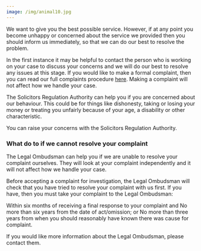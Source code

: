 ```yaml
---
image: /img/animal10.jpg
---
```

We want to give you the best possible service. However, if at any point you become unhappy or concerned about the service we provided then you should inform us immediately, so that we can do our best to resolve the problem.

In the first instance it may be helpful to contact the person who is working on your case to discuss your concerns and we will do our best to resolve any issues at this stage. If you would like to make a formal complaint, then you can read our full complaints procedure [here](https://advocates-for-animals.com/complaints#). Making a complaint will not affect how we handle your case.

The Solicitors Regulation Authority can help you if you are concerned about our behaviour. This could be for things like dishonesty, taking or losing your money or treating you unfairly because of your age, a disability or other characteristic.

You can raise your concerns with the Solicitors Regulation Authority.

### What do to if we cannot resolve your complaint

The Legal Ombudsman can help you if we are unable to resolve your complaint ourselves. They will look at your complaint independently and it will not affect how we handle your case.

Before accepting a complaint for investigation, the Legal Ombudsman will check that you have tried to resolve your complaint with us first. If you have, then you must take your complaint to the Legal Ombudsman:

Within six months of receiving a final response to your complaint and No more than six years from the date of act/omission; or No more than three years from when you should reasonably have known there was cause for complaint.

If you would like more information about the Legal Ombudsman, please contact them.